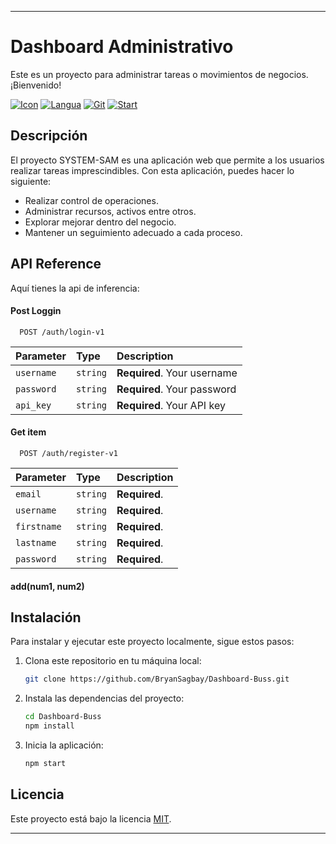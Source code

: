 
---

# Dashboard Administrativo

Este es un proyecto para administrar tareas o movimientos de negocios. ¡Bienvenido!


[![Icon](https://img.shields.io/badge/react-56BEB8?logo=react)](https://img.shields.io/badge/react-56BEB8?logo=react) [![Langua](https://img.shields.io/github/languages/count/BryanSagbay/Dashboard-Buss?color=c90e21 "Langua")](https://img.shields.io/github/languages/count/BryanSagbay/Dashboard-Buss?color=c90e21 "Langua") [![Git](https://img.shields.io/github/repo-size/bryansagbay/Dashboard-Buss?color=56BEB8 "Gut")](https://img.shields.io/github/repo-size/bryansagbay/Dashboard-Buss?color=56BEB8 "Gut") [![Start](https://img.shields.io/github/stars/bryansagbay/Dashboard-Buss?color=blue "Start")](https://img.shields.io/github/stars/bryansagbay/Dashboard-Buss?color=blue "Start") 


## Descripción

El proyecto SYSTEM-SAM es una aplicación web que permite a los usuarios realizar tareas imprescindibles. Con esta aplicación, puedes hacer lo siguiente:

- Realizar control de operaciones.
- Administrar recursos, activos entre otros.
- Explorar mejorar dentro del negocio.
- Mantener un seguimiento adecuado a cada proceso.


## API Reference

Aquí tienes la api de inferencia:

#### Post Loggin 

```http
  POST /auth/login-v1
```

| Parameter | Type     | Description                 |
| :-------- | :------- | :-------------------------- |
| `username`| `string` | **Required**. Your username |
| `password`| `string` | **Required**. Your password |
| `api_key` | `string` | **Required**. Your API key  |

#### Get item

```http
  POST /auth/register-v1
```

| Parameter  | Type     | Description    |
| :--------- | :------- | :------------- |
| `email`    | `string` | **Required**.  |
| `username` | `string` | **Required**.  |
| `firstname`| `string` | **Required**.  |
| `lastname` | `string` | **Required**.  |
| `password` | `string` | **Required**.  |

#### add(num1, num2)



## Instalación

Para instalar y ejecutar este proyecto localmente, sigue estos pasos:

1. Clona este repositorio en tu máquina local:

    ```bash
    git clone https://github.com/BryanSagbay/Dashboard-Buss.git
    ```

2. Instala las dependencias del proyecto:

    ```bash
    cd Dashboard-Buss
    npm install
    ```

3. Inicia la aplicación:

    ```bash
    npm start
    ```

## Licencia

Este proyecto está bajo la licencia [MIT](LICENSE).

---

